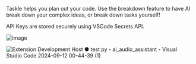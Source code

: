 
Taskle helps you plan out your code. Use the breakdown feature to have AI break down your complex ideas, or break down tasks yourself!

API Keys are stored securely using VSCode Secrets API.

![image](https://github.com/user-attachments/assets/5e6dc522-e6b0-4b51-91ed-f86f78ab35f9)

![Extension Development Host  ● test py - ai_audio_assistant - Visual Studio Code 2024-09-12 00-44-39 (1)](https://github.com/user-attachments/assets/aa9d3820-f8b4-4f65-bafa-7a4e6a5b3298)


